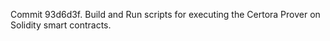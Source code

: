 Commit 93d6d3f.                    Build and Run scripts for executing the Certora Prover on Solidity smart contracts.